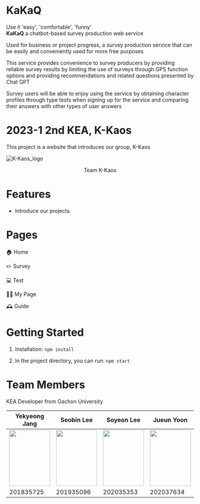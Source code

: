 # KaKaQ

Use it 'easy', 'comfortable', 'funny'<br>
<b>KaKaQ</b> a chatbot-based survey production web service
 
Used for business or project progress, a survey production service that can be easily and conveniently used for more free purposes

This service provides convenience to survey producers by providing reliable survey results by limiting the use of surveys through GPS function options and providing recommendations and related questions presented by Chat GPT

Survey users will be able to enjoy using the service by obtaining character profiles through type tests when signing up for the service and comparing their answers with other types of user answers

# 2023-1 2nd KEA, K-Kaos

This project is a website that introduces our group, K-Kaos

![K-Kaos_logo](https://user-images.githubusercontent.com/71324520/223894404-2b26ff9d-5b99-4770-87c3-e60f966ee796.png)

<center> Team K-Kaos </center>


# Features

- Introduce our projects.


# Pages

🏠 Home

✏️ Survey

💻 Test

👩‍💻 My Page

🕰 Guide


# Getting Started

1. Installation: `npm install`

2. In the project directory, you can run: `npm start`


# Team Members

KEA Developer from Gachon University

|Yekyeong Jang|Seobin Lee|Soyeon Lee|Jueun Yoon|
|------|---|---|---|
|<img src="https://user-images.githubusercontent.com/70849467/226126673-72f40d51-42b8-49a7-8684-b57b7fe8908b.jpg" width="110" height="150"/>|<img src="https://user-images.githubusercontent.com/70849467/226126576-09737e05-72b2-4e54-8b73-dae0bd35bb78.jpg" width="110" height="150"/>|<img src="https://user-images.githubusercontent.com/70849467/226126714-d43ed6f6-5ffb-49ce-9b19-5d30f3721b9a.jpg" width="110" height="150"/>|<img src="https://user-images.githubusercontent.com/70849467/226126709-7d557cbc-1ec2-470f-a397-ec63bae584be.jpg" width="110" height="150"/>|
|201835725|201935096|202035353|202037634|

